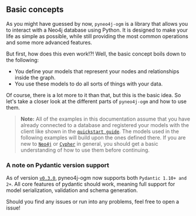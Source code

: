 ## Basic concepts

As you might have guessed by now, `pyneo4j-ogm` is a library that allows you to interact with a Neo4j database using Python. It is designed to make your life as simple as possible, while still providing the most common operations and some more advanced features.

But first, how does this even work!?! Well, the basic concept boils down to the following:

- You define your models that represent your nodes and relationships inside the graph.
- You use these models to do all sorts of things with your data.

Of course, there is a lot more to it than that, but this is the basic idea. So let's take a closer look at the different parts of `pyneo4j-ogm` and how to use them.

> **Note:** All of the examples in this documentation assume that you have already connected to a database and registered your models with the client like shown in the [`quickstart guide`](https://github.com/groc-prog/pyneo4j-ogm/blob/main?tab=readme-ov-file#quickstart). The models used in the following examples will build upon the ones defined there. If you are new to [`Neo4j`](https://neo4j.com/docs/) or [`Cypher`](https://neo4j.com/docs/cypher-manual/current/) in general, you should get a basic understanding of how to use them before continuing.

### A note on Pydantic version support

As of version [`v0.3.0`](https://github.com/groc-prog/pyneo4j-ogm/blob/main/CHANGELOG.md#whats-changed-in-v030-2023-11-30), pyneo4j-ogm now supports both `Pydantic 1.10+ and 2+`. All core features of pydantic should work, meaning full support for model serialization, validation and schema generation.

Should you find any issues or run into any problems, feel free to open a issue!
